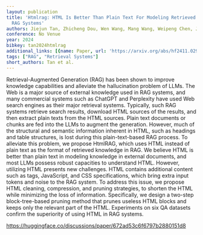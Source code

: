 ```yaml
---
layout: publication
title: 'Htmlrag: HTML Is Better Than Plain Text For Modeling Retrieved Knowledge In
  RAG Systems'
authors: Jiejun Tan, Zhicheng Dou, Wen Wang, Mang Wang, Weipeng Chen, Ji-rong Wen
conference: No Venue
year: 2024
bibkey: tan2024htmlrag
additional_links: [{name: Paper, url: 'https://arxiv.org/abs/hf2411.02959'}]
tags: ["RAG", "Retrieval Systems"]
short_authors: Tan et al.
---
```

Retrieval-Augmented Generation (RAG) has been shown to improve knowledge capabilities and alleviate the hallucination problem of LLMs. The Web is a major source of external knowledge used in RAG systems, and many commercial systems such as ChatGPT and Perplexity have used Web search engines as their major retrieval systems. Typically, such RAG systems retrieve search results, download HTML sources of the results, and then extract plain texts from the HTML sources. Plain text documents or chunks are fed into the LLMs to augment the generation. However, much of the structural and semantic information inherent in HTML, such as headings and table structures, is lost during this plain-text-based RAG process. To alleviate this problem, we propose HtmlRAG, which uses HTML instead of plain text as the format of retrieved knowledge in RAG. We believe HTML is better than plain text in modeling knowledge in external documents, and most LLMs possess robust capacities to understand HTML. However, utilizing HTML presents new challenges. HTML contains additional content such as tags, JavaScript, and CSS specifications, which bring extra input tokens and noise to the RAG system. To address this issue, we propose HTML cleaning, compression, and pruning strategies, to shorten the HTML while minimizing the loss of information. Specifically, we design a two-step block-tree-based pruning method that prunes useless HTML blocks and keeps only the relevant part of the HTML. Experiments on six QA datasets confirm the superiority of using HTML in RAG systems.

https://huggingface.co/discussions/paper/672ad53c6f6797b2880151d8